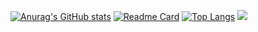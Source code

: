 [![Anurag's GitHub stats](https://github-readme-stats.vercel.app/api?username=JonasBundschuh&theme=dark)](https://github.com/anuraghazra/github-readme-stats&theme=dark)
[![Readme Card](https://github-readme-stats.vercel.app/api/pin/?username=Ventile-Client&repo=Launcher&theme=dark)](https://github.com/anuraghazra/github-readme-stats)
[![Top Langs](https://github-readme-stats.vercel.app/api/top-langs/?username=JonasBundschuh&theme=dark)](https://github.com/anuraghazra/github-readme-stats)
![](https://komarev.com/ghpvc/?username=JonasBundschuh)
